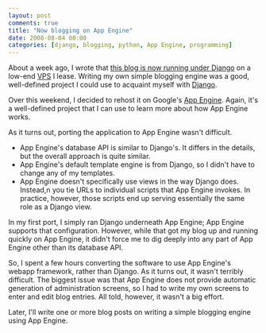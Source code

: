 ```yaml
---
layout: post
comments: true
title: "Now blogging on App Engine"
date: 2008-08-04 00:00
categories: [django, blogging, python, App Engine, programming]
---
```


About a week ago, I wrote that [this blog is now running under Django][] on
a low-end [VPS][] I lease. Writing my own simple blogging engine was a
good, well-defined project I could use to acquaint myself with [Django][].

Over this weekend, I decided to rehost it on Google's [App Engine][].
Again, it's a well-defined project that I can use to learn more about how
App Engine works.

As it turns out, porting the application to App Engine wasn't
difficult.

- App Engine's database API is similar to Django's. It differs in
  the details, but the overall approach is quite similar.
- App Engine's default template engine is from Django, so I
  didn't have to change any of my templates.
- App Engine doesn't specifically use views in the way Django
  does. Instead,n you tie URLs to individual scripts that App Engine
  invokes. In practice, however, those scripts end up serving
  essentially the same role as a Django view.

In my first port, I simply ran Django underneath App Engine; App
Engine supports that configuration. However, while that got my blog
up and running quickly on App Engine, it didn't force me to dig
deeply into any part of App Engine other than its database API.

So, I spent a few hours converting the software to use App Engine's
webapp framework, rather than Django. As it turns out, it wasn't
terribly difficult. The biggest issue was that App Engine does not
provide automatic generation of administration screens, so I had to
write my own screens to enter and edit blog entries. All told,
however, it wasn't a big effort.

Later, I'll write one or more blog posts on writing a simple
blogging engine using App Engine.

[this blog is now running under Django]: /id/73/
[VPS]: http://onlinebusiness.about.com/od/webhosting/g/vps.htm
[Django]: http://www.djangoproject.com/
[App Engine]: http://appengine.google.com/

